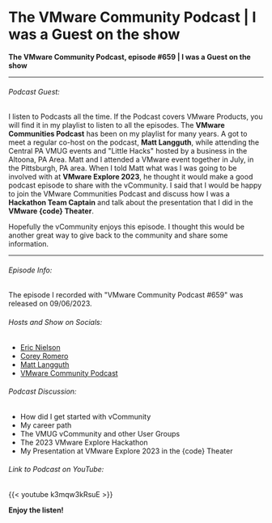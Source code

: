 # The VMware Community Podcast | I was a Guest on the show


**The VMware Community Podcast, episode #659 | I was a Guest on the show**

---

<!--more-->

###### Podcast Guest:

I listen to Podcasts all the time. If the Podcast covers VMware Products, you will find it in my playlist to listen to all the episodes. The **VMware Communities Podcast** has been on my playlist for many years. A got to meet a regular co-host on the podcast, **Matt Langguth**, while attending the Central PA VMUG events and "Little Hacks" hosted by a business in the Altoona, PA Area. Matt and I attended a VMware event together in July, in the Pittsburgh, PA area. When I told Matt what was I was going to be involved with at **VMware Explore 2023**, he thought it would make a good podcast episode to share with the vCommunity. I said that I would be happy to join the VMware Communities Podcast and discuss how I was a **Hackathon Team Captain** and talk about the presentation that I did in the **VMware {code} Theater**.

Hopefully the vCommunity enjoys this episode. I thought this would be another great way to give back to the community and share some information.

---

###### Episode Info:

The episode I recorded with "VMware Community Podcast #659" was released on 09/06/2023.  

###### Hosts and Show on Socials:
* [Eric Nielson](https://www.linkedin.com/in/ericlnielsen/)
* [Corey Romero](https://www.linkedin.com/in/coreysromero/)
* [Matt Langguth](https://twitter.com/gsxesx)
* [VMware Community Podcast](https://twitter.com/VMware)

###### Podcast Discussion:
* How did I get started with vCommunity
* My career path
* The VMUG vCommunity and other User Groups
* The 2023 VMware Explore Hackathon
* My Presentation at VMware Explore 2023 in the {code} Theater

###### Link to Podcast on YouTube:

{{< youtube k3mqw3kRsuE >}}

**Enjoy the listen!**

